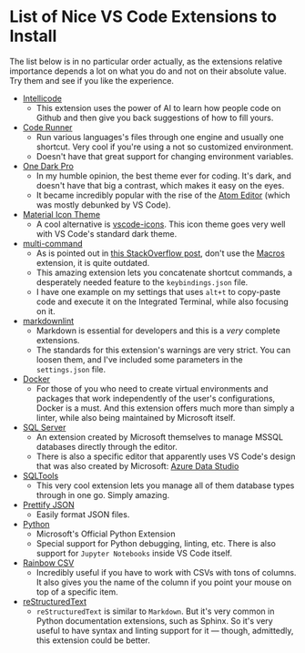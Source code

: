 # List of Nice VS Code Extensions to Install

The list below is in no particular order actually, as the extensions relative importance depends a lot on what you do and not on their absolute value. Try them and see if you like the experience.

- [Intellicode](https://marketplace.visualstudio.com/items?itemName=VisualStudioExptTeam.vscodeintellicode)
  - This extension uses the power of AI to learn how people code on Github and then give you back suggestions of how to fill yours.
- [Code Runner](https://marketplace.visualstudio.com/items?itemName=formulahendry.code-runner)
  - Run various languages's files through one engine and usually one shortcut. Very cool if you're using a not so customized environment.
  - Doesn't have that great support for changing environment variables.
- [One Dark Pro](https://marketplace.visualstudio.com/items?itemName=zhuangtongfa.Material-theme)
  - In my humble opinion, the best theme ever for coding. It's dark, and doesn't have that big a contrast, which makes it easy on the eyes.
  - It became incredibly popular with the rise of the [Atom Editor](https://atom.io/) (which was mostly debunked by VS Code).
- [Material Icon Theme](https://marketplace.visualstudio.com/items?itemName=PKief.material-icon-theme)
  - A cool alternative is [vscode-icons](https://marketplace.visualstudio.com/items?itemName=vscode-icons-team.vscode-icons). This icon theme goes very well with VS Code's standard dark theme.
- [multi-command](https://marketplace.visualstudio.com/items?itemName=ryuta46.multi-command)
  - As is pointed out in [this StackOverflow post](https://stackoverflow.com/questions/57209750/create-new-macro-shortcut-to-copy-paste-and-execute-code-in-the-integrated-ter), don't use the [Macros](https://marketplace.visualstudio.com/items?itemName=geddski.macros) extension, it is quite outdated.
  - This amazing extension lets you concatenate shortcut commands, a desperately needed feature to the `keybindings.json` file.
  - I have one example on my settings that uses `alt+t` to copy-paste code and execute it on the Integrated Terminal, while also focusing on it.
- [markdownlint](https://marketplace.visualstudio.com/items?itemName=DavidAnson.vscode-markdownlint)
  - Markdown is essential for developers and this is a *very* complete extensions.
  - The standards for this extension's warnings are very strict. You can loosen them, and I've included some parameters in the `settings.json` file.
- [Docker](https://marketplace.visualstudio.com/items?itemName=ms-azuretools.vscode-docker)
  - For those of you who need to create virtual environments and packages that work independently of the user's configurations, Docker is a must. And this extension offers much more than simply a linter, while also being maintained by Microsoft itself.
- [SQL Server](https://marketplace.visualstudio.com/items?itemName=ms-mssql.mssql)
  - An extension created by Microsoft themselves to manage MSSQL databases directly through the editor.
  - There is also a specific editor that apparently uses VS Code's design that was also created by Microsoft: [Azure Data Studio](https://docs.microsoft.com/en-us/sql/azure-data-studio/download?view=sql-server-2017)
- [SQLTools](https://marketplace.visualstudio.com/items?itemName=mtxr.sqltools)
  - This very cool extension lets you manage all of them database types through in one go. Simply amazing.
- [Prettify JSON](https://marketplace.visualstudio.com/items?itemName=mohsen1.prettify-json)
  - Easily format JSON files.
- [Python](https://marketplace.visualstudio.com/items?itemName=ms-python.python)
  - Microsoft's Official Python Extension
  - Special support for Python debugging, linting, etc. There is also support for `Jupyter Notebooks` inside VS Code itself.
- [Rainbow CSV](https://marketplace.visualstudio.com/items?itemName=mechatroner.rainbow-csv)
  - Incredibly useful if you have to work with CSVs with tons of columns. It also gives you the name of the column if you point your mouse on top of a specific item.
- [reStructuredText](https://marketplace.visualstudio.com/items?itemName=lextudio.restructuredtext)
  - `reStructuredText` is similar to `Markdown`. But it's very common in Python documentation extensions, such as Sphinx. So it's very useful to have syntax and linting support for it &mdash; though, admittedly, this extension could be better.
